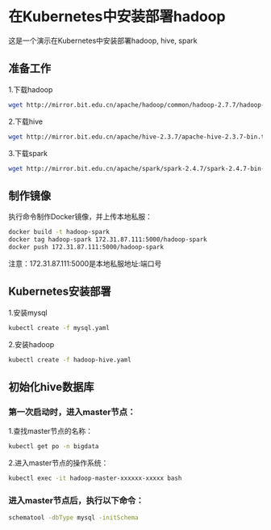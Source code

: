 # 在Kubernetes中安装部署hadoop
这是一个演示在Kubernetes中安装部署hadoop, hive, spark
## 准备工作
1.下载hadoop  

```bash
wget http://mirror.bit.edu.cn/apache/hadoop/common/hadoop-2.7.7/hadoop-2.7.7.tar.gz
```
2.下载hive  

```bash
wget http://mirror.bit.edu.cn/apache/hive-2.3.7/apache-hive-2.3.7-bin.tar.gz
```
3.下载spark  

```bash
wget http://mirror.bit.edu.cn/apache/spark/spark-2.4.7/spark-2.4.7-bin-hadoop2.7.tgz
```
## 制作镜像
执行命令制作Docker镜像，并上传本地私服：

```bash
docker build -t hadoop-spark
docker tag hadoop-spark 172.31.87.111:5000/hadoop-spark
docker push 172.31.87.111:5000/hadoop-spark
```
注意：172.31.87.111:5000是本地私服地址:端口号
## Kubernetes安装部署
1.安装mysql

```bash
kubectl create -f mysql.yaml
```
2.安装hadoop

```bash
kubectl create -f hadoop-hive.yaml
```
## 初始化hive数据库
### 第一次启动时，进入master节点：  
1.查找master节点的名称：

```bash
kubectl get po -n bigdata
```
2.进入master节点的操作系统：

```bash
kubectl exec -it hadoop-master-xxxxxx-xxxxx bash
```

### 进入master节点后，执行以下命令：

```bash
schematool -dbType mysql -initSchema
```